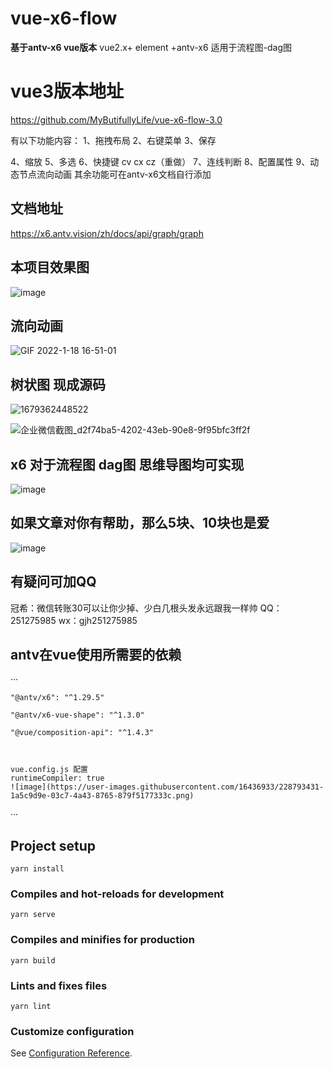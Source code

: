 # vue-x6-flow

**基于antv-x6 vue版本**
vue2.x+ element +antv-x6 
适用于流程图-dag图


# vue3版本地址
https://github.com/MyButifullyLife/vue-x6-flow-3.0

有以下功能内容：
1、拖拽布局
2、右键菜单
3、保存

4、缩放
5、多选
6、快捷键 cv  cx  cz（重做）
7、连线判断
8、配置属性
9、动态节点流向动画
其余功能可在antv-x6文档自行添加

## 文档地址  
https://x6.antv.vision/zh/docs/api/graph/graph

## 本项目效果图
![image](https://user-images.githubusercontent.com/16436933/149902393-4a9fd58f-eadd-4a5f-af71-81076d0364d0.png)

## 流向动画
![GIF 2022-1-18 16-51-01](https://user-images.githubusercontent.com/16436933/149902899-b630b119-c39f-45e9-b576-da8d571386be.gif)

## 树状图 现成源码
![1679362448522](https://user-images.githubusercontent.com/16436933/226499607-5ad1b21d-79c5-45d1-9d31-b59841889eaa.jpg)

![企业微信截图_d2f74ba5-4202-43eb-90e8-9f95bfc3ff2f](https://user-images.githubusercontent.com/16436933/226512037-53dcc958-6112-402d-92b8-cf530b2f531d.png)


## x6 对于流程图 dag图 思维导图均可实现
![image](https://user-images.githubusercontent.com/16436933/153532050-5bd5372b-e3a0-43dd-8407-9f0a05b7f59a.png)


## 如果文章对你有帮助，那么5块、10块也是爱
![image](https://user-images.githubusercontent.com/16436933/153533288-32647686-344f-4933-a692-5f4451fe24f6.png)


## 有疑问可加QQ
冠希：微信转账30可以让你少掉、少白几根头发永远跟我一样帅
QQ：251275985  wx：gjh251275985


## antv在vue使用所需要的依赖
···

    "@antv/x6": "^1.29.5"
    
    "@antv/x6-vue-shape": "^1.3.0"
    
    "@vue/composition-api": "^1.4.3"
    
    
    
    vue.config.js 配置
    runtimeCompiler: true
    ![image](https://user-images.githubusercontent.com/16436933/228793431-1a5c9d9e-03c7-4a43-8765-879f5177333c.png)

    
···

## Project setup
```
yarn install
```

### Compiles and hot-reloads for development
```
yarn serve
```

### Compiles and minifies for production
```
yarn build
```

### Lints and fixes files
```
yarn lint
```

### Customize configuration
See [Configuration Reference](https://cli.vuejs.org/config/).
